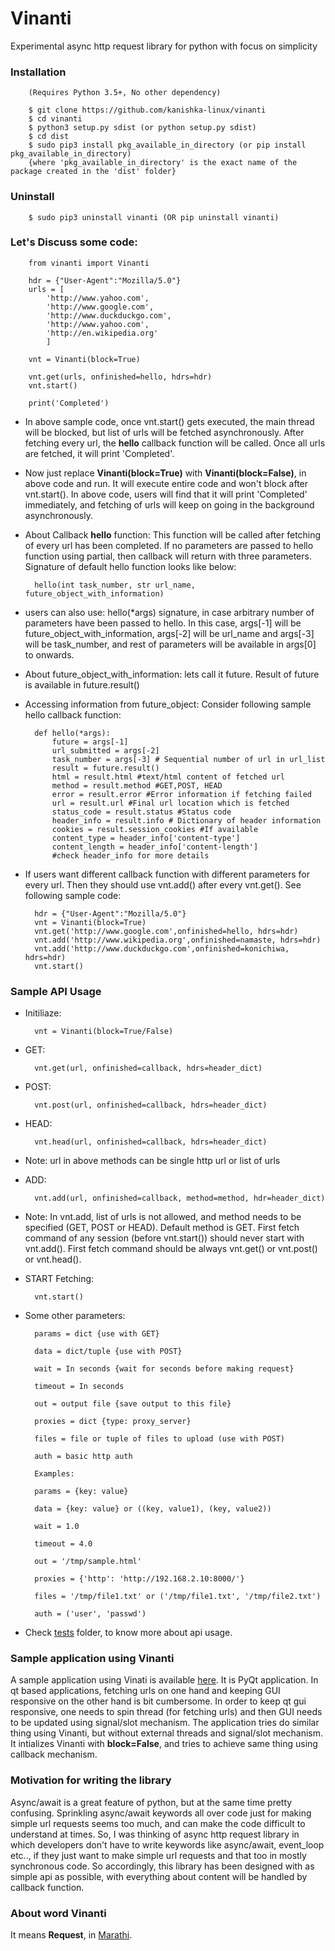 # Vinanti

Experimental async http request library for python with focus on simplicity

### Installation

        (Requires Python 3.5+, No other dependency)

		$ git clone https://github.com/kanishka-linux/vinanti
		$ cd vinanti
		$ python3 setup.py sdist (or python setup.py sdist)
		$ cd dist
		$ sudo pip3 install pkg_available_in_directory (or pip install pkg_available_in_directory) 
        {where 'pkg_available_in_directory' is the exact name of the package created in the 'dist' folder}
			
### Uninstall
		
		$ sudo pip3 uninstall vinanti (OR pip uninstall vinanti)
		

### Let's Discuss some code:

        from vinanti import Vinanti
        
        hdr = {"User-Agent":"Mozilla/5.0"}
        urls = [
            'http://www.yahoo.com',
            'http://www.google.com',
            'http://www.duckduckgo.com',
            'http://www.yahoo.com',
            'http://en.wikipedia.org'
            ]
            
        vnt = Vinanti(block=True)
        
        vnt.get(urls, onfinished=hello, hdrs=hdr)
        vnt.start()
        
        print('Completed')
        
* In above sample code, once vnt.start() gets executed, the main thread will be blocked, but list of urls will be fetched asynchronously. After fetching every url, the **hello** callback function will be called. Once all urls are fetched, it will print 'Completed'.
    
* Now just replace **Vinanti(block=True)** with **Vinanti(block=False)**, in above code and run. It will execute entire code and won't block after vnt.start(). In above code, users will find that it will print 'Completed' immediately, and fetching of urls will keep on going in the background asynchronously.
    
* About Callback **hello** function: This function will be called after fetching of every url has been completed. If no parameters are passed to hello function using partial, then callback will return with three parameters. Signature of default hello function looks like below:
        
        hello(int task_number, str url_name, future_object_with_information)
        
* users can also use: hello(*args) signature, in case arbitrary number of parameters have been passed to hello. In this case, args[-1] will be future_object_with_information, args[-2] will be url_name and args[-3] will be task_number, and rest of parameters will be available in args[0] to onwards.
    
* About future_object_with_information: lets call it future. Result of future is available in future.result()
    
* Accessing information from future_object: Consider following sample hello callback function:
        
        def hello(*args):
            future = args[-1]
            url_submitted = args[-2]
            task_number = args[-3] # Sequential number of url in url_list
            result = future.result()
            html = result.html #text/html content of fetched url 
            method = result.method #GET,POST, HEAD
            error = result.error #Error information if fetching failed
            url = result.url #Final url location which is fetched
            status_code = result.status #Status code
            header_info = result.info # Dictionary of header information
            cookies = result.session_cookies #If available
            content_type = header_info['content-type'] 
            content_length = header_info['content-length']
            #check header_info for more details
    
* If users want different callback function with different parameters for every url. Then they should use vnt.add() after every vnt.get(). See following sample code:
    
        hdr = {"User-Agent":"Mozilla/5.0"}
        vnt = Vinanti(block=True)
        vnt.get('http://www.google.com',onfinished=hello, hdrs=hdr)
        vnt.add('http://www.wikipedia.org',onfinished=namaste, hdrs=hdr)
        vnt.add('http://www.duckduckgo.com',onfinished=konichiwa, hdrs=hdr)
        vnt.start()

### Sample API Usage

* Initiliaze: 
        
        vnt = Vinanti(block=True/False)

* GET: 
        
        vnt.get(url, onfinished=callback, hdrs=header_dict)

* POST: 
        
        vnt.post(url, onfinished=callback, hdrs=header_dict)

* HEAD: 
        
        vnt.head(url, onfinished=callback, hdrs=header_dict)

* Note: url in above methods can be single http url or list of urls

* ADD:  
        
        vnt.add(url, onfinished=callback, method=method, hdr=header_dict)
        
* Note: In vnt.add, list of urls is not allowed, and method needs to be specified (GET, POST or HEAD). Default method is GET. First fetch command of any session (before vnt.start()) should never start with vnt.add(). First fetch command should be always vnt.get() or vnt.post() or vnt.head().

* START Fetching: 
        
        vnt.start()

* Some other parameters:

        params = dict {use with GET}
        
        data = dict/tuple {use with POST} 
        
        wait = In seconds {wait for seconds before making request}
        
        timeout = In seconds
        
        out = output file {save output to this file}
        
        proxies = dict {type: proxy_server}
        
        files = file or tuple of files to upload (use with POST)
        
        auth = basic http auth
        
        Examples: 
        
        params = {key: value}
        
        data = {key: value} or ((key, value1), (key, value2))
        
        wait = 1.0
        
        timeout = 4.0
        
        out = '/tmp/sample.html'
        
        proxies = {'http': 'http://192.168.2.10:8000/'}
        
        files = '/tmp/file1.txt' or ('/tmp/file1.txt', '/tmp/file2.txt')  
        
        auth = ('user', 'passwd')
        

* Check [tests](https://github.com/kanishka-linux/vinanti/tree/master/tests) folder, to know more about api usage. 


### Sample application using Vinanti

A sample application using Vinati is available [here](https://github.com/kanishka-linux/WebComics/tree/master/WebComics-vinanti). It is PyQt application. In qt based applications, fetching urls on one hand and keeping GUI responsive on the other hand is bit cumbersome. In order to keep qt gui responsive, one needs to spin thread (for fetching urls) and then GUI needs to be updated using signal/slot mechanism. The application tries do similar thing using Vinanti, but without external threads and signal/slot mechanism. It intializes Vinanti with **block=False**, and tries to achieve same thing using callback mechanism.
    
### Motivation for writing the library

Async/await is a great feature of python, but at the same time pretty confusing. Sprinkling async/await keywords all over code just for making simple url requests seems too much, and can make the code difficult to understand at times. So, I was thinking of async http request library in which developers don't have to write keywords like async/await, event_loop etc.., if they just want to make simple url requests and that too in mostly synchronous code. So accordingly, this library has been designed with as simple api as possible, with everything about content will be handled by callback function.

### About word Vinanti

It means **Request**, in [Marathi](https://en.wikipedia.org/wiki/Marathi_language).
